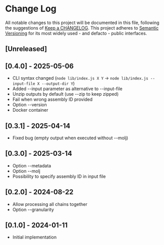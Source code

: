 # Change Log
All notable changes to this project will be documented in this file, following the suggestions of [Keep a CHANGELOG](http://keepachangelog.com/). This project adheres to [Semantic Versioning](http://semver.org/) for its most widely used - and defacto - public interfaces.

## [Unreleased]

## [0.4.0] - 2025-05-06

- CLI syntax changed (`node lib/index.js X Y` -> `node lib/index.js --input-file X --output-dir Y`)
- Added --input parameter as alternative to --input-file
- Unzip outputs by default (use --zip to keep zipped)
- Fail when wrong assembly ID provided
- Option --version
- Docker container

## [0.3.1] - 2025-04-14

- Fixed bug (empty output when executed without --molj)

## [0.3.0] - 2025-03-14

- Option --metadata
- Option --molj
- Possibility to specify assembly ID in input file

## [0.2.0] - 2024-08-22

- Allow processing all chains together
- Option --granularity

## [0.1.0] - 2024-01-11

- Initial implementation
